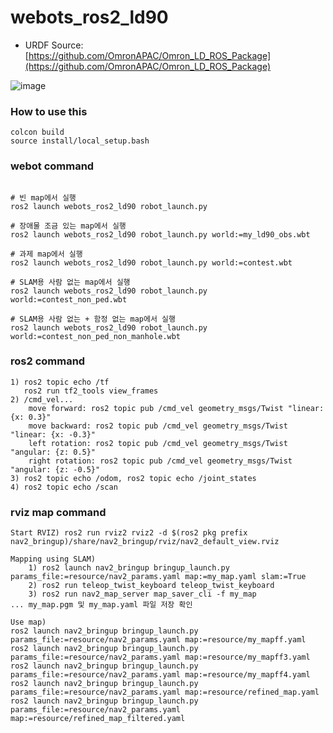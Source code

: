 # webots_ros2_ld90

* URDF Source: [https://github.com/OmronAPAC/Omron_LD_ROS_Package](https://github.com/OmronAPAC/Omron_LD_ROS_Package)


![image](https://github.com/inmo-jang/webots_ros2_ld90/assets/42867523/abfe8694-f1bb-4448-94d9-75d692c491ae)


### How to use this

```
colcon build
source install/local_setup.bash
```

### webot command
```

# 빈 map에서 실행
ros2 launch webots_ros2_ld90 robot_launch.py

# 장애물 조금 있는 map에서 실행
ros2 launch webots_ros2_ld90 robot_launch.py world:=my_ld90_obs.wbt

# 과제 map에서 실행
ros2 launch webots_ros2_ld90 robot_launch.py world:=contest.wbt

# SLAM용 사람 없는 map에서 실행
ros2 launch webots_ros2_ld90 robot_launch.py world:=contest_non_ped.wbt

# SLAM용 사람 없는 + 함정 없는 map에서 실행
ros2 launch webots_ros2_ld90 robot_launch.py world:=contest_non_ped_non_manhole.wbt

```

### ros2 command
```
1) ros2 topic echo /tf
   ros2 run tf2_tools view_frames
2) /cmd_vel...
	move forward: ros2 topic pub /cmd_vel geometry_msgs/Twist "linear: {x: 0.3}"
	move backward: ros2 topic pub /cmd_vel geometry_msgs/Twist "linear: {x: -0.3}"
	left rotation: ros2 topic pub /cmd_vel geometry_msgs/Twist "angular: {z: 0.5}"
	right rotation: ros2 topic pub /cmd_vel geometry_msgs/Twist "angular: {z: -0.5}"
3) ros2 topic echo /odom, ros2 topic echo /joint_states
4) ros2 topic echo /scan
```

### rviz map command
```
Start RVIZ) ros2 run rviz2 rviz2 -d $(ros2 pkg prefix nav2_bringup)/share/nav2_bringup/rviz/nav2_default_view.rviz

Mapping using SLAM) 
	1) ros2 launch nav2_bringup bringup_launch.py params_file:=resource/nav2_params.yaml map:=my_map.yaml slam:=True
	2) ros2 run teleop_twist_keyboard teleop_twist_keyboard
	3) ros2 run nav2_map_server map_saver_cli -f my_map
... my_map.pgm 및 my_map.yaml 파일 저장 확인

Use map) 
ros2 launch nav2_bringup bringup_launch.py params_file:=resource/nav2_params.yaml map:=resource/my_mapff.yaml
ros2 launch nav2_bringup bringup_launch.py params_file:=resource/nav2_params.yaml map:=resource/my_mapff3.yaml
ros2 launch nav2_bringup bringup_launch.py params_file:=resource/nav2_params.yaml map:=resource/my_mapff4.yaml
ros2 launch nav2_bringup bringup_launch.py params_file:=resource/nav2_params.yaml map:=resource/refined_map.yaml
ros2 launch nav2_bringup bringup_launch.py params_file:=resource/nav2_params.yaml map:=resource/refined_map_filtered.yaml
```
